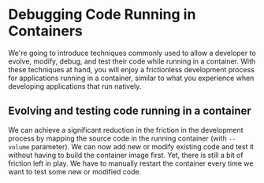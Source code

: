 # Debugging Code Running in Containers

We're going to introduce techniques commonly used to allow a developer to evolve, modify, debug, and test their code while running in a container. With these techniques at hand, you will enjoy a frictionless development process for applications running in a container, similar to what you experience when developing applications that run natively.  

## Evolving and testing code running in a container

We can achieve a significant reduction in the friction in the development process by mapping the source code in the running container (with `--volume` parameter). We can now add new or modify existing code and test it without having to build the container image first. Yet, there is still a bit of friction left in play. We have to manually restart the container every time we want to test some new or modified code.